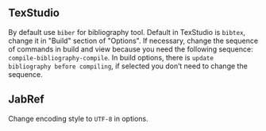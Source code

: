 ## TexStudio
By default use `biber` for bibliography tool. Default in TexStudio is `bibtex`, change it in "Build" section of "Options". If necessary, change the sequence of commands in build and view because you need the following sequence: `compile-bibliography-compile`. In build options, there is `update bibliography before compiling`, if selected you don’t need to change the sequence.

## JabRef
Change encoding style to `UTF-8` in options.
